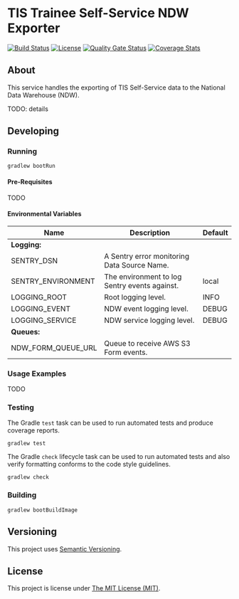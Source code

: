 # TIS Trainee Self-Service NDW Exporter

[![Build Status][build-badge]][build-href]
[![License][license-badge]][license-href]
[![Quality Gate Status][quality-gate-badge]][quality-gate-href]
[![Coverage Stats][coverage-badge]][coverage-href]

## About
This service handles the exporting of TIS Self-Service data to the National Data Warehouse (NDW).

TODO: details

## Developing

### Running

```shell
gradlew bootRun
```

#### Pre-Requisites
TODO

#### Environmental Variables

| Name               | Description                                   | Default |
|--------------------|-----------------------------------------------|---------|
| **Logging:**       |                                               |         |
| SENTRY_DSN         | A Sentry error monitoring Data Source Name.   |         |
| SENTRY_ENVIRONMENT | The environment to log Sentry events against. | local   |
| LOGGING_ROOT       | Root logging level.                           | INFO    |
| LOGGING_EVENT      | NDW event logging level.                      | DEBUG   |
| LOGGING_SERVICE    | NDW service logging level.                    | DEBUG   |
| **Queues:**        |                                               |         |
| NDW_FORM_QUEUE_URL | Queue to receive AWS S3 Form events.          |         |

### Usage Examples
TODO

### Testing

The Gradle `test` task can be used to run automated tests and produce coverage
reports.
```shell
gradlew test
```

The Gradle `check` lifecycle task can be used to run automated tests and also
verify formatting conforms to the code style guidelines.
```shell
gradlew check
```

### Building

```shell
gradlew bootBuildImage
```

## Versioning
This project uses [Semantic Versioning](semver.org).

## License
This project is license under [The MIT License (MIT)](LICENSE).

[coverage-badge]: https://sonarcloud.io/api/project_badges/measure?project=Health-Education-England_tis-trainee-ndw-exporter&metric=coverage
[coverage-href]: https://sonarcloud.io/component_measures?metric=coverage&id=Health-Education-England_tis-trainee-ndw-exporter

[build-badge]: https://badgen.net/github/checks/health-education-england/tis-trainee-ndw-exporter?label=build&icon=github
[build-href]: https://github.com/Health-Education-England/tis-trainee-ndw-exporter/actions/workflows/ci-cd-workflow.yml

[license-badge]: https://badgen.net/github/license/health-education-england/tis-trainee-ndw-exporter
[license-href]: LICENSE

[quality-gate-badge]: https://sonarcloud.io/api/project_badges/measure?project=Health-Education-England_tis-trainee-ndw-exporter&metric=alert_status
[quality-gate-href]: https://sonarcloud.io/summary/new_code?id=Health-Education-England_tis-trainee-ndw-exporter
